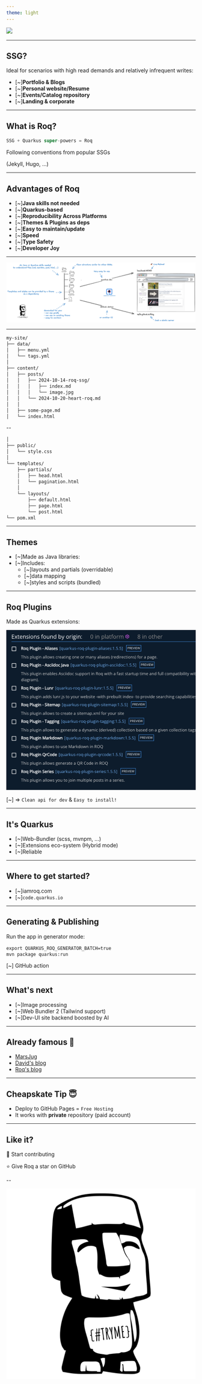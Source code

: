 ```yaml
---
theme: light
---
```


![](deck-assets/iamroq-transparent.svg)<!-- .element height="500px"  -->  

---
##  SSG?

Ideal for scenarios with high read demands and relatively infrequent writes:
- [~]**Portfolio & Blogs**
- [~]**Personal website/Resume**
- [~]**Events/Catalog repository**
- [~]**Landing & corporate**

---
##  What is Roq?

```js
SSG + Quarkus super-powers = Roq
```

Following conventions from popular SSGs

(Jekyll, Hugo, ...)

---
## Advantages of Roq

- [~]**Java skills not needed**
- [~]**Quarkus-based**
- [~]**Reproducibility Across Platforms**
- [~]**Themes & Plugins as deps**
- [~]**Easy to maintain/update**
- [~]**Speed**
- [~]**Type Safety**
- [~]**Developer Joy**

---

![](deck-assets/roq-how-it-works.png)

---

```shell
my-site/  
├── data/  
│   ├── menu.yml  
│   └── tags.yml  
│  
├── content/
│   ├── posts/ 
│   │   ├── 2024-10-14-roq-ssg/  
│   │   │   ├── index.md  
│   │   │   └── image.jpg  
│   │   └── 2024-10-20-heart-roq.md  
│   │  
│   ├── some-page.md 
│   └── index.html      
```

--

```shell
│  
├── public/ 
│   └── style.css  
│  
└── templates/  
    ├── partials/ 
    │   ├── head.html  
    │   └── pagination.html  
    │  
    └── layouts/
        ├── default.html  
        ├── page.html  
        └── post.html  
└── pom.xml 
```

---
## Themes



- [~]Made as Java libraries: 
- [~]Includes:
	- [~]layouts and  partials (overridable)
	- [~]data mapping
	- [~]styles and scripts (bundled)


---
## Roq Plugins

Made as Quarkus extensions:

 ![](deck-assets/roq-plugins.png)<!-- .element height="300px"  -->  

[~] => `Clean api for dev` & `Easy to install!`

---

## It's Quarkus

- [~]Web-Bundler (scss, mvnpm, ...)
- [~]Extensions eco-system (Hybrid mode)
- [~]Reliable

---
## Where to get started?

- [~]iamroq.com
- [~]`code.quarkus.io`

---

## Generating & Publishing

Run the app in generator mode:
```shell
export QUARKUS_ROQ_GENERATOR_BATCH=true
mvn package quarkus:run
```

[~] GitHub action


---
## What's next

- [~]Image processing
- [~]Web Bundler 2 (Tailwind support)
- [~]Dev-UI site backend boosted by AI

---
## Already famous 🤘

- [MarsJug](https://marsjug.org/)
- [David's blog](https://word-bits.flurg.com/)
- [Roq's blog](https://pages.quarkiverse.io/quarkus-roq/)

---
## Cheapskate Tip 😇

- Deploy to GitHub Pages = `Free Hosting`
- It works with **private** repository (paid account)

---
## Like it?

🚀 Start contributing

⭐️ Give Roq a star on GitHub

--

![](deck-assets/crafted-by-roq-transparent.svg)<!-- .element width="500px"  -->  
